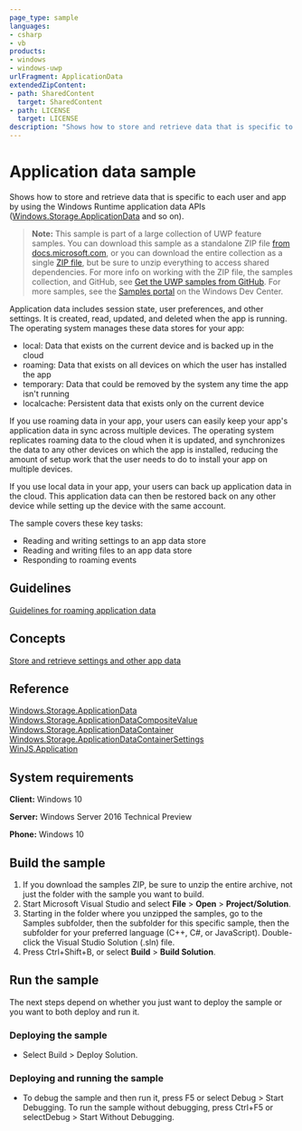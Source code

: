 ```yaml
---
page_type: sample
languages:
- csharp
- vb
products:
- windows
- windows-uwp
urlFragment: ApplicationData
extendedZipContent:
- path: SharedContent
  target: SharedContent
- path: LICENSE
  target: LICENSE
description: "Shows how to store and retrieve data that is specific to each user and app by using the Windows Runtime application data APIs."
---
```


<!---
  category: AppSettings
  samplefwlink: http://go.microsoft.com/fwlink/p/?LinkId=620486
--->

# Application data sample

Shows how to store and retrieve data that is specific to each user and app by using the Windows Runtime application data APIs 
([Windows.Storage.ApplicationData](http://msdn.microsoft.com/library/windows/apps/br241587) and so on). 

> **Note:** This sample is part of a large collection of UWP feature samples. 
> You can download this sample as a standalone ZIP file
> [from docs.microsoft.com](https://docs.microsoft.com/samples/microsoft/windows-universal-samples/applicationdata/),
> or you can download the entire collection as a single
> [ZIP file](https://github.com/Microsoft/Windows-universal-samples/archive/master.zip), but be 
> sure to unzip everything to access shared dependencies. For more info on working with the ZIP file, 
> the samples collection, and GitHub, see [Get the UWP samples from GitHub](https://aka.ms/ovu2uq). 
> For more samples, see the [Samples portal](https://aka.ms/winsamples) on the Windows Dev Center. 

Application data includes session state, user preferences, and other settings. It is created, read, updated, and deleted when the app is running. The operating system manages these data stores for your app: 

- local: Data that exists on the current device and is backed up in the cloud 
- roaming: Data that exists on all devices on which the user has installed the app 
- temporary: Data that could be removed by the system any time the app isn't running 
- localcache: Persistent data that exists only on the current device 

If you use roaming data in your app, your users can easily keep your app's application data in sync across multiple devices. The operating system replicates roaming data to the cloud when it is updated, and synchronizes the data to any other devices on which the app is installed, reducing the amount of setup work that the user needs to do to install your app on multiple devices. 

If you use local data in your app, your users can back up application data in the cloud. This application data can then be restored back on any other device while setting up the device with the same account.

The sample covers these key tasks:

- Reading and writing settings to an app data store 
- Reading and writing files to an app data store 
- Responding to roaming events 

## Guidelines 

[Guidelines for roaming application data](http://msdn.microsoft.com/library/windows/apps/hh465094)  

## Concepts 

[Store and retrieve settings and other app data](https://msdn.microsoft.com/library/windows/apps/mt299098)  

## Reference 

[Windows.Storage.ApplicationData](http://msdn.microsoft.com/library/windows/apps/br241587)  
[Windows.Storage.ApplicationDataCompositeValue](http://msdn.microsoft.com/library/windows/apps/br241588)  
[Windows.Storage.ApplicationDataContainer](http://msdn.microsoft.com/library/windows/apps/br241599)  
[Windows.Storage.ApplicationDataContainerSettings](http://msdn.microsoft.com/library/windows/apps/br241600)  
[WinJS.Application](http://msdn.microsoft.com/library/windows/apps/br229774)  

## System requirements

**Client:** Windows 10

**Server:** Windows Server 2016 Technical Preview

**Phone:** Windows 10

## Build the sample

1. If you download the samples ZIP, be sure to unzip the entire archive, not just the folder with the sample you want to build. 
2. Start Microsoft Visual Studio and select **File** \> **Open** \> **Project/Solution**.
3. Starting in the folder where you unzipped the samples, go to the Samples subfolder, then the subfolder for this specific sample, then the subfolder for your preferred language (C++, C#, or JavaScript). Double-click the Visual Studio Solution (.sln) file.
4. Press Ctrl+Shift+B, or select **Build** \> **Build Solution**.

## Run the sample

The next steps depend on whether you just want to deploy the sample or you want to both deploy and run it.

### Deploying the sample

- Select Build > Deploy Solution. 

### Deploying and running the sample

- To debug the sample and then run it, press F5 or select Debug >  Start Debugging. To run the sample without debugging, press Ctrl+F5 or selectDebug > Start Without Debugging. 

